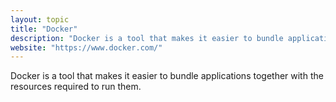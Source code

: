 ```yaml
---
layout: topic
title: "Docker"
description: "Docker is a tool that makes it easier to bundle applications together with the resources required to run them."
website: "https://www.docker.com/"
---
```


Docker is a tool that makes it easier to bundle applications together with the resources required to run them.

